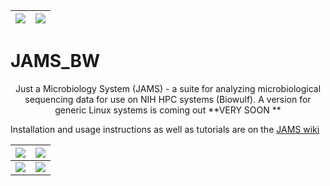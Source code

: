 | ![](https://github.com/johnmcculloch/JAMS_BW/wiki/wikimedia/JAMSlogo.png) | ![](https://github.com/johnmcculloch/JAMS_BW/wiki/wikimedia/JAMSwords.png) |
| ---- | ---- |

# JAMS_BW
<p align="center">
Just a Microbiology System (JAMS) - a suite for analyzing microbiological sequencing data for use on NIH HPC systems (Biowulf). A version for generic Linux systems is coming out **VERY SOON **
  
Installation and usage instructions as well as tutorials are on the [JAMS wiki](https://github.com/johnmcculloch/JAMS_BW/wiki)

| ![](https://github.com/johnmcculloch/JAMS_BW/wiki/wikimedia/Heatmap_LKT.png) | ![](https://github.com/johnmcculloch/JAMS_BW/wiki/wikimedia/Heatmap_Interpro.png) |
| ---- | ---- |
| ![](https://github.com/johnmcculloch/JAMS_BW/wiki/wikimedia/PCA_example.png) | ![](https://github.com/johnmcculloch/JAMS_BW/wiki/wikimedia/Feat_Relabund_example.png) |

</p>
